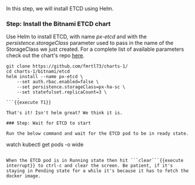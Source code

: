 In this step, we will install ETCD using Helm.

### Step: Install the Bitnami ETCD chart

Use Helm to install ETCD, with name _px-etcd_ and with the _persistence.storageClass_ parameter used to pass in the name of the StorageClass we just created. For a complete list of available parameters check out the chart's repo [here](https://github.com/bitnami/charts/tree/master/bitnami/etcd).
```
git clone https://github.com/fmrtl73/charts-1/
cd charts-1/bitnami/etcd
helm install --name px-etcd \
    --set auth.rbac.enabled=false \
    --set persistence.storageClass=px-ha-sc \
    --set statefulset.replicaCount=3 \
    .
```{{execute T1}}

That's it! Isn't helm great? We think it is.

### Step: Wait for ETCD to start

Run the below command and wait for the ETCD pod to be in ready state.
```
watch kubectl get pods -o wide
```{{execute T1}}

When the ETCD pod is in Running state then hit ```clear```{{execute interrupt}} to ctrl-c and clear the screen. Be patient, if it's staying in Pending state for a while it's because it has to fetch the docker image.
